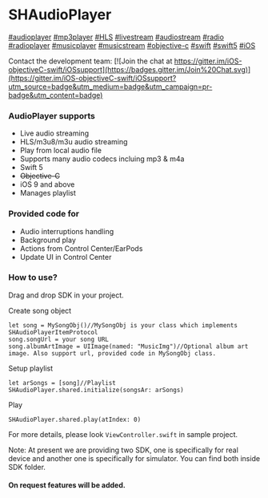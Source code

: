 # SHAudioPlayer
[#audioplayer](https://github.com/topics/audioplayer)
[#mp3player](https://github.com/topics/mp3player)
[#HLS](https://github.com/topics/hls)
[#livestream](https://github.com/topics/livestream)
[#audiostream](https://github.com/topics/audiostream)
[#radio](https://github.com/topics/radio)
[#radioplayer](https://github.com/topics/radioplayer)
[#musicplayer](https://github.com/topics/musicplayer)
[#musicstream](https://github.com/topics/musicstream)
[#objective-c](https://github.com/topics/objective-c)
[#swift](https://github.com/topics/swift)
[#swift5](https://github.com/topics/swift5)
[#iOS](https://github.com/topics/ios)

Contact the development team:  [![Join the chat at https://gitter.im/iOS-objectiveC-swift/iOSsupport](https://badges.gitter.im/Join%20Chat.svg)](https://gitter.im/iOS-objectiveC-swift/iOSsupport?utm_source=badge&utm_medium=badge&utm_campaign=pr-badge&utm_content=badge)

### AudioPlayer supports
* Live audio streaming
* HLS/m3u8/m3u audio streaming
* Play from local audio file
* Supports many audio codecs incluing mp3 & m4a
* Swift 5
* ~~Objective-C~~
* iOS 9 and above
* Manages playlist


### Provided code for
* Audio interruptions handling
* Background play
* Actions from Control Center/EarPods
* Update UI in Control Center


### How to use?
Drag and drop SDK in your project.

Create song object
```
let song = MySongObj()//MySongObj is your class which implements SHAudioPlayerItemProtocol
song.songUrl = your song URL
song.albumArtImage = UIImage(named: "MusicImg")//Optional album art image. Also support url, provided code in MySongObj class.
```
Setup playlist
```
let arSongs = [song]//Playlist
SHAudioPlayer.shared.initialize(songsAr: arSongs)
```
Play
```
SHAudioPlayer.shared.play(atIndex: 0)
```

For more details, please look `ViewController.swift` in sample project.

Note: At present we are providing two SDK, one is specifically for real device and another one is specifically for simulator. You can find both inside SDK folder.


#### On request features will be added.
